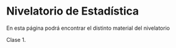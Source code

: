 # Nivelatorio de Estadística

En esta página podrá encontrar el distinto material del nivelatorio


Clase 1.
